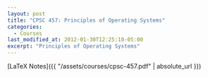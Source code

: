 ```yaml
---
layout: post
title: "CPSC 457: Principles of Operating Systems"
categories:
  - Courses
last_modified_at: 2012-01-30T12:25:10-05:00
excerpt: "Principles of Operating Systems"
---
```


[LaTeX Notes]({{ "/assets/courses/cpsc-457.pdf" | absolute_url }})
